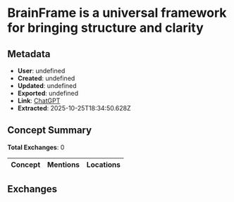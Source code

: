 # BrainFrame is a universal framework for bringing structure and clarity

## Metadata

- **User**: undefined
- **Created**: undefined
- **Updated**: undefined
- **Exported**: undefined
- **Link**: [ChatGPT](undefined)
- **Extracted**: 2025-10-25T18:34:50.628Z

## Concept Summary

**Total Exchanges**: 0

| Concept | Mentions | Locations |
|---------|----------|----------|

## Exchanges

